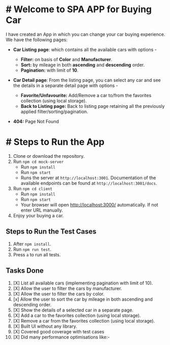 # # Welcome to SPA  APP for Buying Car 

I have created an App in which you can change your car buying experience. 
We have the following pages:

* **Car Listing page**: which contains all the available cars with options -
	 * **Filter:** on basis of **Color** and **Manufacturer**.
	 * **Sort:** by mileage in both **ascending** and **descending** order.
	 * **Pagination:** with limit of **10**.

* **Car Detail page**: From the listing page, you can select any car and see the details in a separate detail page with options -
	* **Favorite/Unfavourite:** Add/Remove a car to/from the favorites collection (using local storage).
	* **Back to Listing page:** Back to listing page retaining all the previously applied filter/sorting/pagination.

* **404:** Page Not Found 

# # Steps to Run the App
1.  Clone or download the repository.
2.  Run  `npm cd mock-server`
	* Run  `npm install` 
	* Run `npm start`
	* Runs the server at `http://localhost:3001`. Documentation of the available endpoints can be found at `http://localhost:3001/docs`.
3. Run `npm cd client`
	* Run  `npm install`
	* Run  `npm start`
	* Your browser will open  [http://localhost:3000/](http://localhost:3000/)  automatically. If not enter URL manually.
4.  Enjoy your buying a car.

## Steps to Run the Test Cases

1.  After  `npm install`.
2.  Run  `npm run test`.
3.  Press  `a`  to run all tests.

## Tasks Done

1. [X] List all available cars (implementing pagination with limit of 10).
2. [X] Allow the user to filter the cars by manufacturer.
3. [X] Allow the user to filter the cars by color.
4. [x] Allow the user to sort the car by mileage in both ascending and descending order.
5. [X] Show the details of a selected car in a separate page.
6. [X] Add a car to the favorites collection (using local storage).
7. [X] Remove a car from the favorites collection (using local storage).
8. [X] Built UI without any library.
9. [X] Covered good coverage with test cases
10. [X] Did many performance optimisations like:-

